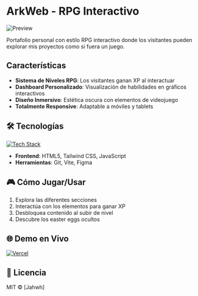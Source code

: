 # ArkWeb -  RPG Interactivo

![Preview](https://media.giphy.com/media/UByFQJYlKxprETlJ84/giphy.gif)

Portafolio personal con estilo RPG interactivo donde los visitantes pueden explorar mis proyectos como si fuera un juego.

##  Características

- **Sistema de Niveles RPG**: Los visitantes ganan XP al interactuar
- **Dashboard Personalizado**: Visualización de habilidades en gráficos interactivos
- **Diseño Inmersivo**: Estética oscura con elementos de videojuego
- **Totalmente Responsive**: Adaptable a móviles y tablets

## 🛠 Tecnologías

[![Tech Stack](https://skillicons.dev/icons?i=html,tailwind,js,react,git)](https://skillicons.dev)

- **Frontend**: HTML5, Tailwind CSS, JavaScript
- **Herramientas**: Git, Vite, Figma

## 🎮 Cómo Jugar/Usar

1. Explora las diferentes secciones
2. Interactúa con los elementos para ganar XP
3. Desbloquea contenido al subir de nivel
4. Descubre los easter eggs ocultos

## 🌐 Demo en Vivo

[![Vercel](https://img.shields.io/badge/Visitar-Sitio_Web-green?style=for-the-badge&logo=vercel)](https://tu-url-deploy.com)

## 📄 Licencia

MIT © [Jahwh]